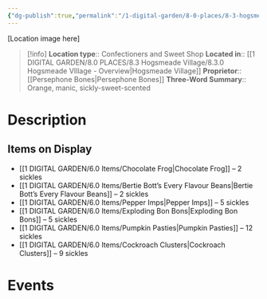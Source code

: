 ```yaml
---
{"dg-publish":true,"permalink":"/1-digital-garden/8-0-places/8-3-hogsmeade-village/8-3-20-honeydukes-sweet-shop/","tags":["#place","#hogsmeade","#shop"]}
---
```


[Location image here]
>[!info]
>**Location type**::  Confectioners and Sweet Shop
>**Located in**:: [[1 DIGITAL GARDEN/8.0 PLACES/8.3 Hogsmeade Village/8.3.0 Hogsmeade VIllage - Overview\|Hogsmeade Village]]
>**Proprietor**:: [[Persephone Bones\|Persephone Bones]]
>**Three-Word Summary**:: Orange, manic, sickly-sweet-scented 

# Description


## Items on Display
- [[1 DIGITAL GARDEN/6.0 Items/Chocolate Frog\|Chocolate Frog]] – 2 sickles
- [[1 DIGITAL GARDEN/6.0 Items/Bertie Bott’s Every Flavour Beans\|Bertie Bott’s Every Flavour Beans]] – 2 sickles
- [[1 DIGITAL GARDEN/6.0 Items/Pepper Imps\|Pepper Imps]] – 5 sickles
- [[1 DIGITAL GARDEN/6.0 Items/Exploding Bon Bons\|Exploding Bon Bons]] – 5 sickles
- [[1 DIGITAL GARDEN/6.0 Items/Pumpkin Pasties\|Pumpkin Pasties]] – 12 sickles
- [[1 DIGITAL GARDEN/6.0 Items/Cockroach Clusters\|Cockroach Clusters]] – 9 sickles

# Events

